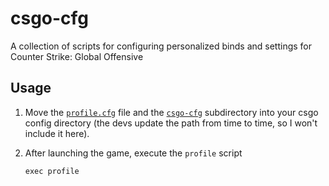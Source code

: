 # csgo-cfg
A collection of scripts for configuring personalized binds and settings for Counter Strike: Global Offensive

## Usage
1. Move the [`profile.cfg`](./profile.cfg) file and the [`csgo-cfg`](./csgo-cfg) subdirectory into your csgo config directory (the devs update the path from time to time, so I won't include it here).
2. After launching the game, execute the `profile` script

    ```exec profile```
